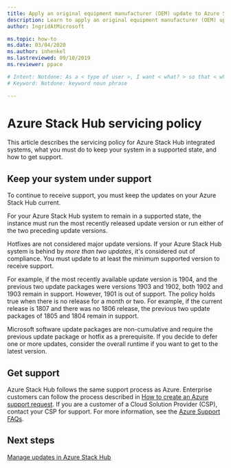 ```yaml
---
title: Apply an original equipment manufacturer (OEM) update to Azure Stack Hub 
description: Learn to apply an original equipment manufacturer (OEM) update to Azure Stack Hub.
author: IngridAtMicrosoft

ms.topic: how-to
ms.date: 03/04/2020
ms.author: inhenkel
ms.lastreviewed: 09/10/2019
ms.reviewer: ppace

# Intent: Notdone: As a < type of user >, I want < what? > so that < why? >
# Keyword: Notdone: keyword noun phrase

---
```



# Azure Stack Hub servicing policy

This article describes the servicing policy for Azure Stack Hub integrated systems, what you must do to keep your system in a supported state, and how to get support.

## Keep your system under support

To continue to receive support, you must keep the updates on your Azure Stack Hub current.

For your Azure Stack Hub system to remain in a supported state, the instance must run the most recently released update version or run either of the two preceding update versions.

Hotfixes are not considered major update versions. If your Azure Stack Hub system is behind by *more than two updates*, it's considered out of compliance. You must update to at least the minimum supported version to receive support.

For example, if the most recently available update version is 1904, and the previous two update packages were versions 1903 and 1902, both 1902 and 1903 remain in support. However, 1901 is out of support. The policy holds true when there is no release for a month or two. For example, if the current release is 1807 and there was no 1806 release, the previous two update packages of 1805 and 1804 remain in support.

Microsoft software update packages are non-cumulative and require the previous update package or hotfix as a prerequisite. If you decide to defer one or more updates, consider the overall runtime if you want to get to the latest version.

## Get support

Azure Stack Hub follows the same support process as Azure. Enterprise customers can follow the process described in [How to create an Azure support request](/azure/azure-supportability/how-to-create-azure-support-request). If you are a customer of a Cloud Solution Provider (CSP), contact your CSP for support. For more information, see the [Azure Support FAQs](https://azure.microsoft.com/support/faq/).

## Next steps

[Manage updates in Azure Stack Hub](azure-stack-updates.md)
